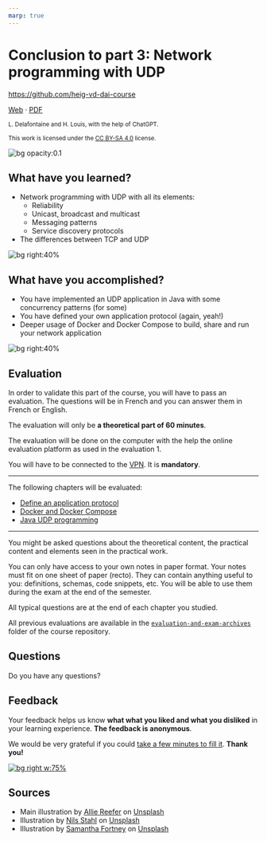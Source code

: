 ```yaml
---
marp: true
---
```


<!--
theme: gaia
size: 16:9
paginate: true
author: L. Delafontaine and H. Louis, with the help of ChatGPT
title: 'HEIG-VD DAI Course - Conclusion to part 3: Network programming with UDP'
description: 'Conclusion to part 3: Network programming with UDP for the DAI course at HEIG-VD, Switzerland'
url: https://heig-vd-dai-course.github.io/heig-vd-dai-course/19-conclusion-to-part-3/
footer: '**HEIG-VD** - DAI Course 2023-2024 - CC BY-SA 4.0'
style: |
    :root {
        --color-background: #fff;
        --color-foreground: #333;
        --color-highlight: #f96;
        --color-dimmed: #888;
        --color-headings: #7d8ca3;
    }
    blockquote {
        font-style: italic;
    }
    table {
        width: 100%;
    }
    th:first-child {
        width: 15%;
    }
    h1, h2, h3, h4, h5, h6 {
        color: var(--color-headings);
    }
    h2, h3, h4, h5, h6 {
        font-size: 1.5rem;
    }
    h1 a:link, h2 a:link, h3 a:link, h4 a:link, h5 a:link, h6 a:link {
        text-decoration: none;
    }
    section:not([class=lead]) > p, blockquote {
        text-align: justify;
    }
headingDivider: 4
-->

[web]:
  https://heig-vd-dai-course.github.io/heig-vd-dai-course/19-conclusion-to-part-3/
[pdf]:
  https://heig-vd-dai-course.github.io/heig-vd-dai-course/19-conclusion-to-part-3/19-conclusion-to-part-3-presentation.pdf
[license]:
  https://github.com/heig-vd-dai-course/heig-vd-dai-course/blob/main/LICENSE.md
[feedback]: https://framaforms.org/dai-2023-2024-feedback-3-1700494438
[feedback-qr-code]:
  https://quickchart.io/qr?format=png&ecLevel=Q&size=400&margin=1&text=https://framaforms.org/dai-2023-2024-feedback-3-1700494438
[illustration]:
  https://images.unsplash.com/photo-1631220706319-657942774d02?fit=crop&h=720

# Conclusion to part 3: Network programming with UDP

<!--
_class: lead
_paginate: false
-->

<https://github.com/heig-vd-dai-course>

[Web][web] · [PDF][pdf]

<small>L. Delafontaine and H. Louis, with the help of ChatGPT.</small>

<small>This work is licensed under the [CC BY-SA 4.0][license] license.</small>

![bg opacity:0.1][illustration]

## What have you learned?

- Network programming with UDP with all its elements:
  - Reliability
  - Unicast, broadcast and multicast
  - Messaging patterns
  - Service discovery protocols
- The differences between TCP and UDP

![bg right:40%](https://images.unsplash.com/photo-1549228581-cdbdb7430548?fit=crop&h=720)

## What have you accomplished?

- You have implemented an UDP application in Java with some concurrency patterns
  (for some)
- You have defined your own application protocol (again, yeah!)
- Deeper usage of Docker and Docker Compose to build, share and run your network
  application

![bg right:40%](https://images.unsplash.com/photo-1608613304810-2d4dd52511a2?fit=crop&h=720)

## Evaluation

In order to validate this part of the course, you will have to pass an
evaluation. The questions will be in French and you can answer them in French or
English.

The evaluation will only be **a theoretical part of 60 minutes**.

The evaluation will be done on the computer with the help the online evaluation
platform as used in the evaluation 1.

You will have to be connected to the
[VPN](https://intranet.heig-vd.ch/services/informatique/poste-de-travail/reseau/vpn/Pages/vpn.aspx).
It is **mandatory**.

---

The following chapters will be evaluated:

- [Define an application protocol](https://github.com/heig-vd-dai-course/heig-vd-dai-course/tree/main/09-define-an-application-protocol)
- [Docker and Docker Compose](https://github.com/heig-vd-dai-course/heig-vd-dai-course/tree/main/10-docker-and-docker-compose)
- [Java UDP programming](https://github.com/heig-vd-dai-course/heig-vd-dai-course/tree/main/17-java-udp-programming)

---

You might be asked questions about the theoretical content, the practical
content and elements seen in the practical work.

You can only have access to your own notes in paper format. Your notes must fit
on one sheet of paper (recto). They can contain anything useful to you:
definitions, schemas, code snippets, etc. You will be able to use them during
the exam at the end of the semester.

All typical questions are at the end of each chapter you studied.

All previous evaluations are available in the
[`evaluation-and-exam-archives`](https://github.com/heig-vd-dai-course/heig-vd-dai-course/tree/main/00-evaluation-and-exam-archives)
folder of the course repository.

## Questions

<!-- _class: lead -->

Do you have any questions?

## Feedback

Your feedback helps us know **what what you liked and what you disliked** in
your learning experience. **The feedback is anonymous**.

We would be very grateful if you could [take a few minutes to fill
it][feedback]. **Thank you!**

[![bg right w:75%][feedback-qr-code]][feedback]

## Sources

- Main illustration by [Allie Reefer](https://unsplash.com/@thepghtraveler) on
  [Unsplash](https://unsplash.com/photos/rAoQn6kwv64)
- Illustration by [Nils Stahl](https://unsplash.com/@nilsjakob) on
  [Unsplash](https://unsplash.com/photos/neUbjUnjXNk)
- Illustration by [Samantha Fortney](https://unsplash.com/@goldencoastgrams) on
  [Unsplash](https://unsplash.com/photos/OGDyzpsTjyA)
